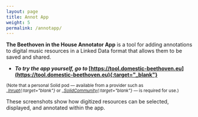 ```yaml
---
layout: page
title: Annot App
weight: 5
permalink: /annotapp/
---
```

__The Beethoven in the House Annotator App__ is a tool for adding annotations to digital music resources in a Linked Data format that allows them to be saved and shared.

* __*To try the app yourself, go to*   [https://tool.domestic-beethoven.eu](https://tool.domestic-beethoven.eu){:target="_blank"}__

<small>(Note that a personal Solid pod — available from a provider such as __[Inrupt](https://signup.pod.inrupt.com/){:target="_blank"}__ or __[SolidCommunity](https://solidcommunity.net/){:target="_blank"}__ — is required for use.)</small>

These screenshots show how digitized resources can be selected, displayed, and annotated within the app.
